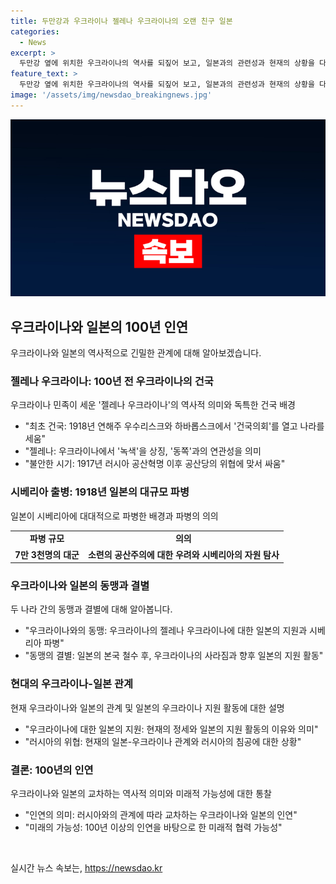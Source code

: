 ```yaml
---
title: 두만강과 우크라이나 젤레나 우크라이나의 오랜 친구 일본
categories:
  - News
excerpt: >
  두만강 옆에 위치한 우크라이나의 역사를 되짚어 보고, 일본과의 관련성과 현재의 상황을 다룬 기사입니다. 100년 전 두만강 옆에 있던 젤레나 우크라이나의 역사와 우크라이나와의 관련성, 일본의 지원과 관련된 과거 역사적 사건들과 현재의 동향을 다루고 있습니다. 유럽과 아시아를 오가며 눈길을 끄는 이야기를 요약했습니다.
feature_text: >
  두만강 옆에 위치한 우크라이나의 역사를 되짚어 보고, 일본과의 관련성과 현재의 상황을 다룬 기사입니다. 100년 전 두만강 옆에 있던 젤레나 우크라이나의 역사와 우크라이나와의 관련성, 일본의 지원과 관련된 과거 역사적 사건들과 현재의 동향을 다루고 있습니다. 유럽과 아시아를 오가며 눈길을 끄는 이야기를 요약했습니다.
image: '/assets/img/newsdao_breakingnews.jpg'
---
```


<p><img src="/assets/img/newsdao_breakingnews.jpg" alt="pcversion 속보" /></p>

<h2 data-ke-size="size26">우크라이나와 일본의 100년 인연</h2>

<p data-ke-size="size16">우크라이나와 일본의 역사적으로 긴밀한 관계에 대해 알아보겠습니다. </p>

<h3>젤레나 우크라이나: 100년 전 우크라이나의 건국</h3>

<p data-ke-size="size16">우크라이나 민족이 세운 '젤레나 우크라이나'의 역사적 의미와 독특한 건국 배경</p>

<ul>
  <li>"최초 건국: 1918년 연해주 우수리스크와 하바롭스크에서 '건국의회'를 열고 나라를 세움"</li>
  <li>"젤레나: 우크라이나에서 '녹색'을 상징, '동쪽'과의 연관성을 의미</li>
  <li>"불안한 시기: 1917년 러시아 공산혁명 이후 공산당의 위협에 맞서 싸움"</li>
</ul>

<h3>시베리아 출병: 1918년 일본의 대규모 파병</h3>

<p data-ke-size="size16">일본이 시베리아에 대대적으로 파병한 배경과 파병의 의의</p>

<table>
  <tr>
    <td style="text-align: center; height: 17px;"><b>파병 규모</b></td>
    <td style="text-align: center; height: 17px;"><b>의의</b></td>
  </tr>
  <tr>
    <td style="text-align: center; height: 17px;"><b>7만 3천명의 대군</b></td>
    <td style="text-align: center; height: 17px;"><b>소련의 공산주의에 대한 우려와 시베리아의 자원 탐사</b></td>
  </tr>
</table>

<h3>우크라이나와 일본의 동맹과 결별</h3>

<p data-ke-size="size16">두 나라 간의 동맹과 결별에 대해 알아봅니다.</p>

<ul>
  <li>"우크라이나와의 동맹: 우크라이나의 젤레나 우크라이나에 대한 일본의 지원과 시베리아 파병"</li>
  <li>"동맹의 결별: 일본의 본국 철수 후, 우크라이나의 사라짐과 향후 일본의 지원 활동"</li>
</ul>

<h3>현대의 우크라이나-일본 관계</h3>

<p data-ke-size="size16">현재 우크라이나와 일본의 관계 및 일본의 우크라이나 지원 활동에 대한 설명</p>

<ul>
  <li>"우크라이나에 대한 일본의 지원: 현재의 정세와 일본의 지원 활동의 이유와 의미"</li>
  <li>"러시아의 위협: 현재의 일본-우크라이나 관계와 러시아의 침공에 대한 상황"</li>
</ul>

<h3>결론: 100년의 인연</h3>

<p data-ke-size="size16">우크라이나와 일본의 교차하는 역사적 의미와 미래적 가능성에 대한 통찰</p>

<ul>
  <li>"인연의 의미: 러시아와의 관계에 따라 교차하는 우크라이나와 일본의 인연"</li>
  <li>"미래의 가능성: 100년 이상의 인연을 바탕으로 한 미래적 협력 가능성"</li>
</ul>

<p data-ke-size="size16">&nbsp;</p>
실시간 뉴스 속보는, <a href="https://newsdao.kr" rel="dofollow">https://newsdao.kr</a>


